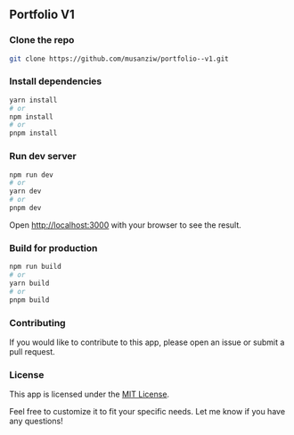 ## Portfolio V1


### Clone the repo

```bash
git clone https://github.com/musanziw/portfolio--v1.git
```

### Install dependencies

```bash
yarn install
# or 
npm install
# or
pnpm install
```

### Run dev server

```bash
npm run dev
# or
yarn dev
# or
pnpm dev
```

Open [http://localhost:3000](http://localhost:3000) with your browser to see the result.

### Build for production
```bash
npm run build
# or
yarn build
# or
pnpm build
```


### Contributing
If you would like to contribute to this app, please open an issue or submit a pull request.

### License

This app is licensed under the [MIT License](https://opensource.org/licenses/MIT).


Feel free to customize it to fit your specific needs. Let me know if you have any questions!


